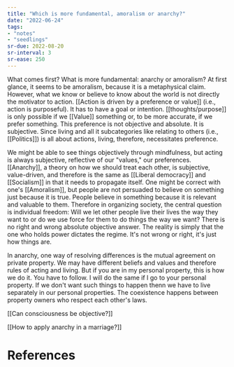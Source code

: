 ```yaml
---
title: "Which is more fundamental, amoralism or anarchy?"
date: "2022-06-24"
tags:
- "notes"
- "seedlings"
sr-due: 2022-08-20
sr-interval: 3
sr-ease: 250
---
```


What comes first? What is more fundamental: anarchy or amoralism? At first glance, it seems to be amoralism, because it is a metaphysical claim. However, what we know or believe to know about the world is not directly the motivator to action. [[Action is driven by a preference or value]] (i.e., action is purposeful). It has to have a goal or intention. [[thoughts/purpose]] is only possible if we [[Value]] something or, to be more accurate, if we prefer something. This preference is not objective and absolute. It is subjective. Since living and all it subcategories like relating to others (i.e., [[Politics]]) is all about actions, living, therefore, necessitates preference.

We might be able to see things objectively through mindfulness, but acting is always subjective, reflective of our "values," our preferences. [[Anarchy]], a theory on how we should treat each other, is subjective, value-driven, and therefore is the same as [[Liberal democracy]] and [[Socialism]] in that it needs to propagate itself. One might be correct with one's [[Amoralism]], but people are not persuaded to believe on something just because it is true. People believe in something because it is relevant and valuable to them. Therefore in organizing society, the central question is individual freedom: Will we let other people live their lives the way they want to or do we use force for them to do things the way we want? There is no right and wrong absolute objective answer. The reality is simply that the one who holds power dictates the regime. It's not wrong or right, it's just how things are.

In anarchy, one way of resolving differences is the mutual agreement on private property. We may have different beliefs and values and therefore rules of acting and living. But if you are in my personal property, this is how we do it. You have to follow. I will do the same if I go to your personal property. If we don't want such things to happen thenn we have to live separately in our personal properties. The coexistence happens between property owners who respect each other's laws.

[[Can consciousness be objective?]]

[[How to apply anarchy in a marriage?]]

# References
